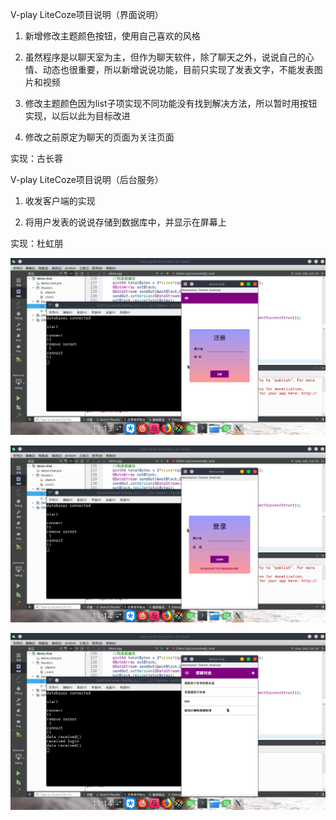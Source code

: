 V-play LiteCoze项目说明（界面说明）

1. 新增修改主题颜色按钮，使用自己喜欢的风格

2. 虽然程序是以聊天室为主，但作为聊天软件，除了聊天之外，说说自己的心情、动态也很重要，所以新增说说功能，目前只实现了发表文字，不能发表图片和视频

3. 修改主题颜色因为list子项实现不同功能没有找到解决方法，所以暂时用按钮实现，以后以此为目标改进

4. 修改之前原定为聊天的页面为关注页面

实现：古长蓉


V-play LiteCoze项目说明（后台服务）

1. 收发客户端的实现

2. 将用户发表的说说存储到数据库中，并显示在屏幕上


实现：杜虹朋

![](https://github.com/qt-se1606/Vp-LiteCoze/blob/master/1.png)

![](https://github.com/qt-se1606/Vp-LiteCoze/blob/master/2.png)

![](https://github.com/qt-se1606/Vp-LiteCoze/blob/master/3.png)
